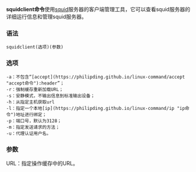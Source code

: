 **squidclient命令**使用[squid](https://philipding.github.io/linux-command/squid "squid命令")服务器的客户端管理工具，它可以查看squid服务器的详细运行信息和管理squid服务器。

### 语法  

```
squidclient(选项)(参数)
```

### 选项  

```
-a：不包含“[accept](https://philipding.github.io/linux-command/accept "accept命令"):header”；
-r：强制缓存重新加载URL；
-s：安静模式，不输出信息到标准输出设备；
-h：从指定主机获取url
-l：指定一个本地[ip](https://philipding.github.io/linux-command/ip "ip命令")地址进行绑定；
-p：端口号，默认为3128；
-m：指定发送请求的方法；
-u：代理认证用户名。
```

### 参数  

URL：指定操作缓存中的URL。